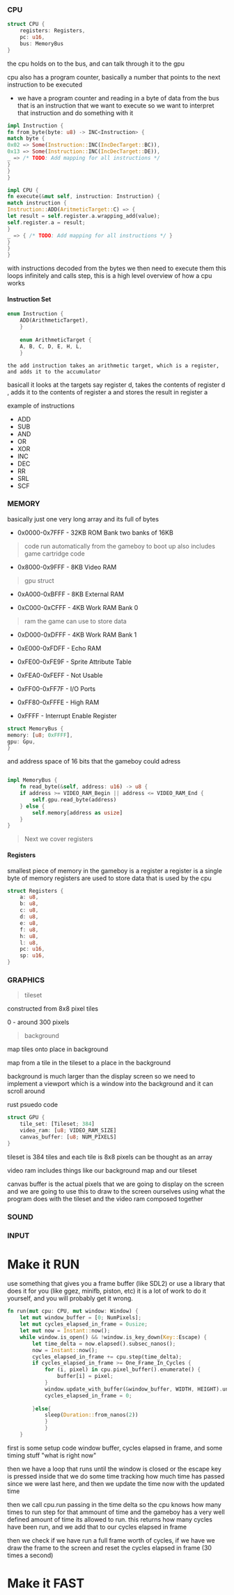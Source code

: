### CPU


```rust
struct CPU {
    registers: Registers,
    pc: u16,
    bus: MemoryBus
}

```
the cpu holds on to the bus, and can talk through it  to the gpu

cpu also has a program counter, basically a number that points to the next instruction to be executed


- we have a program counter and reading in a byte of data from the bus that is an instruction that we want to execute so we want to interpret that instruction and do something with it

```rust
impl Instruction {
fn from_byte(byte: u8) -> INC<Instruction> {
match byte {
0x02 => Some(Instruction::INC(IncDecTarget::BC)),
0x13 => Some(Instruction::INC(IncDecTarget::DE)),
_ => /* TODO: Add mapping for all instructions */
}
}
}

```

```rust
impl CPU {
fn execute(&mut self, instruction: Instruction) {
match instruction {
Instruction::ADD(AritmeticTarget::C) => {
let result = self.register.a.wrapping_add(value);
self.register.a = result;
}
_ => { /* TODO: Add mapping for all instructions */ }
}
}
}

```

with instructions decoded from the bytes we then need to execute them
this loops infinitely and calls step, this is a high level overview of how a cpu works

#### Instruction Set

```rust
enum Instruction {
    ADD(ArithmeticTarget),
    }
    
    enum ArithmeticTarget {
    A, B, C, D, E, H, L,
    }
   ```
    the add instruction takes an arithmetic target, which is a register, and adds it to the accumulator

basicall it looks at the targets say register d, takes the contents of register d , adds it to the contents of register a and stores the result in register a

example of instructions 

- ADD
- SUB
- AND
- OR
- XOR
- INC
- DEC
- RR
- SRL
- SCF


### MEMORY

basically just one very long array and its full of bytes

 - 0x0000-0x7FFF - 32KB ROM Bank two banks of 16KB
>code run automatically from the gameboy to boot up also includes game cartridge code


- 0x8000-0x9FFF - 8KB Video RAM
>gpu struct 
- 0xA000-0xBFFF - 8KB External RAM

- 0xC000-0xCFFF - 4KB Work RAM Bank 0
>ram the game can use to store data
- 0xD000-0xDFFF - 4KB Work RAM Bank 1

- 0xE000-0xFDFF - Echo RAM

- 0xFE00-0xFE9F - Sprite Attribute Table

- 0xFEA0-0xFEFF - Not Usable

- 0xFF00-0xFF7F - I/O Ports

- 0xFF80-0xFFFE - High RAM

- 0xFFFF - Interrupt Enable Register


```rust
struct MemoryBus {
memory: [u8; 0xFFFF],
gpu: Gpu,
}
```
and address space of 16 bits
that the gameboy could adress

```rust

impl MemoryBus {
    fn read_byte(&self, address: u16) -> u8 {
    if address >= VIDEO_RAM_Begin || address <= VIDEO_RAM_End {
        self.gpu.read_byte(address)
    } else {
        self.memory[address as usize]
    }
}
```

>Next we cover registers
#### Registers
smallest piece of memory in the gameboy is a register
a register is a single byte of memory
registers are used to store data that is used by the cpu
```rust
struct Registers {
    a: u8,
    b: u8,
    c: u8,
    d: u8,
    e: u8,
    f: u8,
    h: u8,
    l: u8,
    pc: u16,
    sp: u16,
}
```



### GRAPHICS
> tileset

constructed from 8x8 pixel tiles

0 - around 300 pixels
> background

map tiles onto place in background

map from a tile in the tileset to a place in the background

background is much larger than the display screen 
so we need to implement a viewport which is a window into the background
and it can scroll around

rust psuedo code
```rust
struct GPU {
    tile_set: [Tileset; 384]
    video_ram: [u8; VIDEO_RAM_SIZE]
    canvas_buffer: [u8; NUM_PIXELS]
}
```
 tileset is 384 tiles and each tile is 8x8 pixels can be thought as an array

video ram includes things like our background map and our tileset

canvas buffer is the actual pixels that we are going to display on the screen and we are going to use this to draw to the screen ourselves using what the program does with the tileset and the video ram composed together

### SOUND

### INPUT



# Make it RUN
use something that gives you a frame buffer (like SDL2) or use a library that does it for you (like ggez, minifb, piston, etc) it is a lot of work to do it yourself, and you will probably get it wrong.

```rust
fn run(mut cpu: CPU, mut window: Window) {
    let mut window_buffer = [0; NumPixels];
    let mut cycles_elapsed_in_frame = 0usize;
    let mut now = Instant::now();
    while window.is_open() && !window.is_key_down(Key::Escape) {
        let time_delta = now.elapsed().subsec_nanos();
        now = Instant::now();
        cycles_elapsed_in_frame += cpu.step(time_delta);
        if cycles_elapsed_in_frame >= One_Frame_In_Cycles {
            for (i, pixel) in cpu.pixel_buffer().enumerate() {
                buffer[i] = pixel;
            }
            window.update_with_buffer(&window_buffer, WIDTH, HEIGHT).unwrap();
            cycles_elapsed_in_frame = 0;
            
        }else{
            sleep(Duration::from_nanos(2))
            }
            }
    }


```
first is some setup code window buffer, cycles elapsed in frame, and some timing stuff "what is right now"

then we have a loop that runs until the window is closed or the escape key is pressed
inside that we do some time tracking how much time has passed since we were last here, and then 
we update the time now with the updated time

then we call cpu.run passing in the time delta so the cpu knows how many times to run step for that ammount of time and the gameboy has a very well defined amount of time its allowed to run. this returns how many cycles have been run, and we add that to our cycles elapsed in frame

then we check if we have run a full frame worth of cycles, if we have we draw the frame to the screen and reset the cycles elapsed in frame (30 times a second)


# Make it FAST